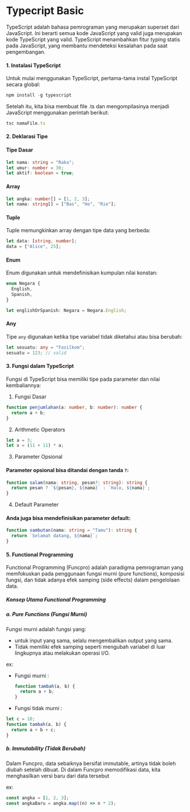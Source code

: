 # Typecript Basic

TypeScript adalah bahasa pemrograman yang merupakan superset dari JavaScript. Ini berarti semua kode JavaScript yang valid juga merupakan kode TypeScript yang valid. TypeScript menambahkan fitur typing statis pada JavaScript, yang membantu mendeteksi kesalahan pada saat pengembangan.

#### 1. Instalasi TypeScript

Untuk mulai menggunakan TypeScript, pertama-tama instal TypeScript secara global:

```ts
npm install -g typescript
```

Setelah itu, kita bisa membuat file .ts dan mengompilasinya menjadi JavaScript menggunakan perintah berikut:

```ts
tsc namaFile.ts
```

#### 2. Deklarasi Tipe

#### Tipe Dasar

```ts
let nama: string = "Raka";
let umur: number = 30;
let aktif: boolean = true;
```

#### Array

```ts
let angka: number[] = [1, 2, 3];
let nama: string[] = ["Bas", "Ho", "Rie"];
```

#### Tuple

Tuple memungkinkan array dengan tipe data yang berbeda:

```ts
let data: [string, number];
data = ["Alice", 25];
```

#### Enum

Enum digunakan untuk mendefinisikan kumpulan nilai konstan:

```ts
enum Negara {
  English,
  Spanish,
}

let englishOrSpanish: Negara = Negara.English;
```

#### Any

Tipe `any` digunakan ketika tipe variabel tidak diketahui atau bisa berubah:

```ts
let sesuatu: any = "Fasilkom";
sesuatu = 123; // valid
```

#### 3. Fungsi dalam TypeScript

Fungsi di TypeScript bisa memiliki tipe pada parameter dan nilai kembaliannya:

1. Fungsi Dasar

```ts
function penjumlahan(a: number, b: number): number {
  return a + b;
}
```

2. Arithmetic Operators

```js
let a = 3;
let x = (11 + 11) * a;
```

3. Parameter Opsional

#### Parameter opsional bisa ditandai dengan tanda `?`:

```ts
function salam(nama: string, pesan?: string): string {
  return pesan ? `${pesan}, ${nama}` : `Halo, ${nama}`;
}
```

4. Default Parameter

#### Anda juga bisa mendefinisikan parameter default:

```ts
function sambutan(nama: string = "Tamu"): string {
  return `Selamat datang, ${nama}`;
}
```
<!-- 
5. Interface

Interface digunakan untuk mendefinisikan struktur objek atau tipe fungsi:

a. Interface untuk Objek

```ts
interface Pengguna {
  nama: string;
  umur: number;
  aktif?: boolean;
}

let user: Pengguna = {
  nama: "Bashori",
  umur: 40,
};
```

b. Interface untuk Fungsi

```ts
interface FungsiPerhitungan {
  (x: number, y: number): number;
}

let kali: FungsiPerhitungan = (x, y) => x * y;
```

#### 3. Generik dalam TypeScript

#### Generik memungkinkan pembuatan fungsi, kelas, atau interface yang bisa bekerja dengan berbagai tipe data.

```ts
function identitas<T>(arg: T): T {
  return arg;
}

let angka = identitas<number>(10);
let teks = identitas<string>("Halo");
```

#### 4. Type Assertion (Penegasan Tipe)

##### TypeScript memungkinkan Anda untuk memaksa tipe variabel menggunakan type assertion:

a. Menggunakan `as`

```ts
let pesan: any = "Hello";
let panjangPesan: number = (pesan as string).length;
```

b. Menggunakan tanda sudut `(<>)`:

```ts
let panjangPesan: number = (<string>pesan).length;
``` -->

#### 5. Functional Programming

Functional Programming (Funcpro) adalah paradigma pemrograman yang memfokuskan pada penggunaan fungsi murni (pure functions), komposisi fungsi, dan tidak adanya efek samping (side effects) dalam pengelolaan data.

##### Konsep Utama Functional Programming

##### a. Pure Functions (Fungsi Murni)

Fungsi murni adalah fungsi yang:

- untuk input yang sama, selalu mengembalikan output yang sama.
- Tidak memiliki efek samping seperti mengubah variabel di luar lingkupnya atau melakukan operasi I/O.

ex:

- Fungsi murni :
  ```ts
  function tambah(a, b) {
    return a + b;
  }
  ```
- Fungsi tidak murni :

```ts
let c = 10;
function tambah(a, b) {
  return a + b + c;
}
```

##### b. Immutability (Tidak Berubah)

Dalam Funcpro, data sebaiknya bersifat immutable, artinya tidak boleh diubah setelah dibuat. Di dalam Funcpro memodifikasi data, kita menghasilkan versi baru dari data tersebut

ex:

```ts
const angka = [1, 2, 3];
const angkaBaru = angka.map((n) => n * 2);
```
